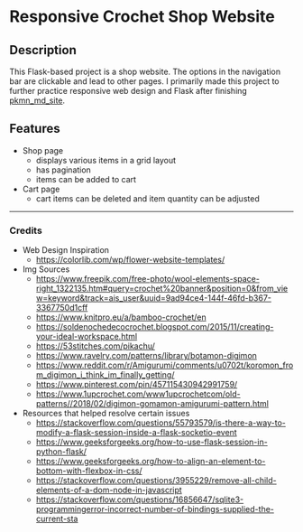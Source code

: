 # Responsive Crochet Shop Website

## Description
This Flask-based project is a shop website. The options in the navigation bar are clickable and lead to other pages. I primarily made this project to further practice responsive web design and Flask after finishing [pkmn_md_site](https://github.com/dnce17/pkmn_md_site). 

## Features
* Shop page 
    * displays various items in a grid layout
    * has pagination
    * items can be added to cart
* Cart page
    * cart items can be deleted and item quantity can be adjusted
***
### Credits
* Web Design Inspiration
    * https://colorlib.com/wp/flower-website-templates/
* Img Sources
    * https://www.freepik.com/free-photo/wool-elements-space-right_1322135.htm#query=crochet%20banner&position=0&from_view=keyword&track=ais_user&uuid=9ad94ce4-144f-46fd-b367-3367750d1cff
    * https://www.knitpro.eu/a/bamboo-crochet/en
    * https://soldenochedecocrochet.blogspot.com/2015/11/creating-your-ideal-workspace.html
    * https://53stitches.com/pikachu/
    * https://www.ravelry.com/patterns/library/botamon-digimon
    * https://www.reddit.com/r/Amigurumi/comments/u0702t/koromon_from_digimon_i_think_im_finally_getting/
    * https://www.pinterest.com/pin/457115430942991759/
    * https://www.1upcrochet.com/www1upcrochetcom/old-patterns//2018/02/digimon-gomamon-amigurumi-pattern.html
* Resources that helped resolve certain issues
    * https://stackoverflow.com/questions/55793579/is-there-a-way-to-modify-a-flask-session-inside-a-flask-socketio-event
    * https://www.geeksforgeeks.org/how-to-use-flask-session-in-python-flask/
    * https://www.geeksforgeeks.org/how-to-align-an-element-to-bottom-with-flexbox-in-css/
    * https://stackoverflow.com/questions/3955229/remove-all-child-elements-of-a-dom-node-in-javascript
    * https://stackoverflow.com/questions/16856647/sqlite3-programmingerror-incorrect-number-of-bindings-supplied-the-current-sta